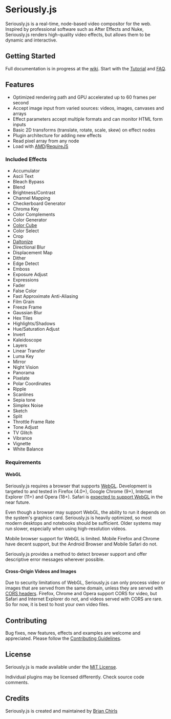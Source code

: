 # Seriously.js

Seriously.js is a real-time, node-based video compositor for the web.
Inspired by professional software such as After Effects and Nuke,
Seriously.js renders high-quality video effects, but allows them to be
dynamic and interactive.

## Getting Started

Full documentation is in progress at the [wiki](https://github.com/brianchirls/Seriously.js/wiki). Start with the
[Tutorial](https://github.com/brianchirls/Seriously.js/wiki/Tutorial) and
[FAQ](https://github.com/brianchirls/Seriously.js/wiki/Frequently-Asked-Questions).

## Features

- Optimized rendering path and GPU accelerated up to 60 frames per second
- Accept image input from varied sources: videos, images, canvases and arrays
- Effect parameters accept multiple formats and can monitor HTML form inputs
- Basic 2D transforms (translate, rotate, scale, skew) on effect nodes
- Plugin architecture for adding new effects
- Read pixel array from any node
- Load with [AMD](http://requirejs.org/docs/whyamd.html#amd)/[RequireJS](http://www.requirejs.org/)

### Included Effects
- Accumulator
- Ascii Text
- Bleach Bypass
- Blend
- Brightness/Contrast
- Channel Mapping
- Checkerboard Generator
- Chroma Key
- Color Complements
- Color Generator
- [Color Cube](http://www.youtube.com/watch?v=rfQ8rKGTVlg&t=24m30s)
- Color Select
- Crop
- [Daltonize](http://www.daltonize.org/p/about.html)
- Directional Blur
- Displacement Map
- Dither
- Edge Detect
- Emboss
- Exposure Adjust
- Expressions
- Fader
- False Color
- Fast Approximate Anti-Aliasing
- Film Grain
- Freeze Frame
- Gaussian Blur
- Hex Tiles
- Highlights/Shadows
- Hue/Saturation Adjust
- Invert
- Kaleidoscope
- Layers
- Linear Transfer
- Luma Key
- Mirror
- Night Vision
- Panorama
- Pixelate
- Polar Coordinates
- Ripple
- Scanlines
- Sepia tone
- Simplex Noise
- Sketch
- Split
- Throttle Frame Rate
- Tone Adjust
- TV Glitch
- Vibrance
- Vignette
- White Balance

### Requirements

#### WebGL

Seriously.js requires a browser that supports [WebGL](http://en.wikipedia.org/wiki/Webgl). 
Development is targeted to and tested in Firefox (4.0+), Google Chrome (9+), Internet Explorer (11+) and Opera (18+). Safari is [expected to support WebGL](http://caniuse.com/#search=webgl)
in the near future.

Even though a browser may support WebGL, the ability to run it depends
on the system's graphics card. Seriously.js is heavily optimized, so most
modern desktops and notebooks should be sufficient. Older systems may
run slower, especially when using high-resolution videos.

Mobile browser support for WebGL is limited. Mobile Firefox and Chrome have decent
support, but the Android Browser and Mobile Safari do not.

Seriously.js provides a method to detect browser support and offer
descriptive error messages wherever possible.

#### Cross-Origin Videos and Images

Due to security limitations of WebGL, Seriously.js can only process video
or images that are served from the same domain, unless they are served
with [CORS headers](http://hacks.mozilla.org/2011/11/using-cors-to-load-webgl-textures-from-cross-domain-images/).
Firefox, Chrome and Opera support CORS for video, but Safari and Internet Explorer do not, and videos served with CORS are rare. So for now, it is best to host your own video files.

## Contributing

Bug fixes, new features, effects and examples are welcome and appreciated. Please follow the [Contributing Guidelines](https://github.com/brianchirls/Seriously.js/wiki/Contributing).

## License
Seriously.js is made available under the [MIT License](http://www.opensource.org/licenses/mit-license.php).

Individual plugins may be licensed differently. Check source code comments.

## Credits

Seriously.js is created and maintained by [Brian Chirls](http://chirls.com)